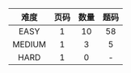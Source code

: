 |  难度  | 页码 | 数量 | 题码 |
| :----: | :--: | :--: | :--: |
|  EASY  |  1   |  10  |  58  |
| MEDIUM |  1   |  3   |  5   |
|  HARD  |  1   |  0   |  -   |

<!-- ls *EASY.js | wc -l -->
<!-- ls *MEDIUM.js | wc -l -->
<!-- ls *HARD.js | wc -l -->
